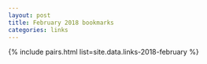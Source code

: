 ```yaml
---
layout: post
title: February 2018 bookmarks
categories: links
---
```


{% include pairs.html list=site.data.links-2018-february %}

